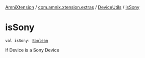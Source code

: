 [AmniXtension](../../index.md) / [com.amnix.xtension.extras](../index.md) / [DeviceUtils](index.md) / [isSony](./is-sony.md)

# isSony

`val isSony: `[`Boolean`](https://kotlinlang.org/api/latest/jvm/stdlib/kotlin/-boolean/index.html)

If Device is a Sony Device

